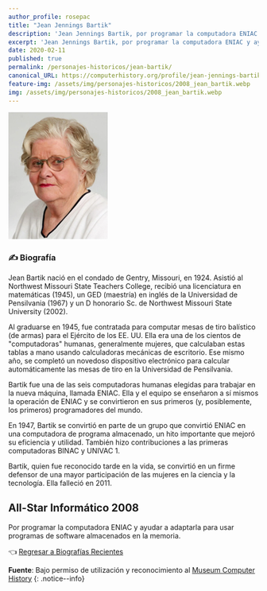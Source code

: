 ```yaml
---
author_profile: rosepac
title: "Jean Jennings Bartik"
description: 'Jean Jennings Bartik, por programar la computadora ENIAC y ayudar a adaptarla para usar programas de software almacenados en la memoria.'
excerpt: 'Jean Jennings Bartik, por programar la computadora ENIAC y ayudar a adaptarla para usar programas de software almacenados en la memoria.'
date: 2020-02-11
published: true
permalink: /personajes-historicos/jean-bartik/
canonical_URL: https://computerhistory.org/profile/jean-jennings-bartik/
feature-img: /assets/img/personajes-historicos/2008_jean_bartik.webp
img: /assets/img/personajes-historicos/2008_jean_bartik.webp
---
```


 <img src="/assets/img/personajes-historicos/2008_jean_bartik.webp" width="200px" high="250px" alt="Jean Jennings Bartik" title="Jean Jennings Bartik">

### ✍ Biografía

Jean Bartik nació en el condado de Gentry, Missouri, en 1924. Asistió al Northwest Missouri State Teachers College, recibió una licenciatura en matemáticas (1945), un GED (maestría) en inglés de la Universidad de Pensilvania (1967) y un D honorario Sc. de Northwest Missouri State University (2002).

Al graduarse en 1945, fue contratada para computar mesas de tiro balístico (de armas) para el Ejército de los EE. UU. Ella era una de los cientos de "computadoras" humanas, generalmente mujeres, que calculaban estas tablas a mano usando calculadoras mecánicas de escritorio. Ese mismo año, se completó un novedoso dispositivo electrónico para calcular automáticamente las mesas de tiro en la Universidad de Pensilvania.

Bartik fue una de las seis computadoras humanas elegidas para trabajar en la nueva máquina, llamada ENIAC. Ella y el equipo se enseñaron a sí mismos la operación de ENIAC y se convirtieron en sus primeros (y, posiblemente, los primeros) programadores del mundo.

En 1947, Bartik se convirtió en parte de un grupo que convirtió ENIAC en una computadora de programa almacenado, un hito importante que mejoró su eficiencia y utilidad. También hizo contribuciones a las primeras computadoras BINAC y UNIVAC 1.

Bartik, quien fue reconocido tarde en la vida, se convirtió en un firme defensor de una mayor participación de las mujeres en la ciencia y la tecnología. Ella falleció en 2011.

## All-Star Informático 2008

Por programar la computadora ENIAC y ayudar a adaptarla para usar programas de software almacenados en la memoria.

👈 [Regresar a Biografías Recientes](/personajes-historicos/#-biografías-agregadas-más-recientes-)

**Fuente**: Bajo permiso de utilización y reconocimiento al [Museum Computer History](https://www.computerhistory.org/ "Página web el Museo de la Historia de las Computadoras")
{: .notice--info}
